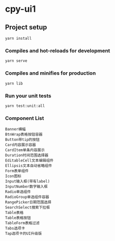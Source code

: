 # cpy-ui1

## Project setup
```
yarn install
```

### Compiles and hot-reloads for development
```
yarn serve
```

### Compiles and minifies for production
```
yarn lib
```

### Run your unit tests
```
yarn test:unit:all
```

### Component List

```
Banner横幅
BtnWrap表格按钮容器
Button带tip的按钮
Card内容展示容器
CardItem单条内容展示
Duration时间范围选择器
EditableCell文本编辑组件
Ellipsis文本自动省略组件
Form表单组件
Icon图标
Input输入框(带有label)
InputNumber数字输入框
Radio单选组件
RadioGroup单选组件容器
RangePicker日期范围选择
SearchSelect搜索下拉框
Table表格
Table表格按钮
TableForm表格过滤
Tabs选项卡
Tap选项卡的UI升级版
```
 
 
